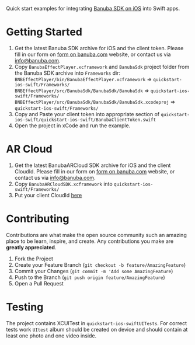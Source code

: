 Quick start examples for integrating [Banuba SDK on iOS](https://docs.banuba.com/face-ar-sdk/ios/ios_getting_started) into Swift apps.

# Getting Started

1. Get the latest Banuba SDK archive for iOS and the client token. Please fill in our form on [form on banuba.com](https://www.banuba.com/face-filters-sdk) website, or contact us via [info@banuba.com](mailto:info@banuba.com).
2. Copy `BanubaEffectPlayer.xcframework` and `BanubaSdk` project folder from the Banuba SDK archive into `Frameworks` dir:
    `BNBEffectPlayer/bin/BanubaEffectPlayer.xcframework` => `quickstart-ios-swift/Frameworks/`
    `BNBEffectPlayer/src/BanubaSdk/BanubaSdk/BanubaSdk` => `quickstart-ios-swift/Frameworks/`
    `BNBEffectPlayer/src/BanubaSdk/BanubaSdk/BanubaSdk.xcodeproj` => `quickstart-ios-swift/Frameworks/`
3. Copy and Paste your client token into appropriate section of `quickstart-ios-swift/quickstart-ios-swift/BanubaClientToken.swift`
4. Open the project in xCode and run the example.

# AR Cloud

 1. Get the latest BanubaARCloud SDK archive for iOS and the client CloudId. Please fill in our form on [form on banuba.com](https://www.banuba.com/face-filters-sdk) website, or contact us via [info@banuba.com](mailto:info@banuba.com).
 2. Copy `BanubaARCloudSDK.xcframework` into `quickstart-ios-swift/Frameworks/`
 3. Put your client CloudId [here](https://github.com/Banuba/arcloud-ios-swift/blob/master/quickstart-ios-swift/ARCloud/ARCloudManager.swift#L7)

# Contributing

Contributions are what make the open source community such an amazing place to be learn, inspire, and create. Any contributions you make are **greatly appreciated**.

1. Fork the Project
2. Create your Feature Branch (`git checkout -b feature/AmazingFeature`)
3. Commit your Changes (`git commit -m 'Add some AmazingFeature`)
4. Push to the Branch (`git push origin feature/AmazingFeature`)
5. Open a Pull Request

# Testing

The project contains XCUITest in `quickstart-ios-swiftUITests`. For correct tests work `UItest` album should be created on device and should contain at least one photo and one video inside.
